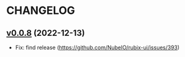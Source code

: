 # CHANGELOG

## [v0.0.8](https://github.com/NubeIO/git/tree/v0.0.8) (2022-12-13)

- Fix: find release (https://github.com/NubeIO/rubix-ui/issues/393)

